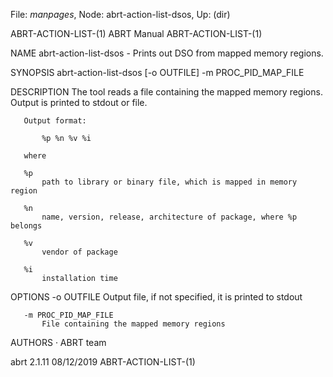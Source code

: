 File: *manpages*,  Node: abrt-action-list-dsos,  Up: (dir)

ABRT-ACTION-LIST-(1)              ABRT Manual             ABRT-ACTION-LIST-(1)



NAME
       abrt-action-list-dsos - Prints out DSO from mapped memory regions.

SYNOPSIS
       abrt-action-list-dsos [-o OUTFILE] -m PROC_PID_MAP_FILE

DESCRIPTION
       The tool reads a file containing the mapped memory regions. Output is
       printed to stdout or file.

       Output format:

           %p %n %v %i

       where

       %p
           path to library or binary file, which is mapped in memory region

       %n
           name, version, release, architecture of package, where %p belongs

       %v
           vendor of package

       %i
           installation time

OPTIONS
       -o OUTFILE
           Output file, if not specified, it is printed to stdout

       -m PROC_PID_MAP_FILE
           File containing the mapped memory regions

AUTHORS
       ·   ABRT team



abrt 2.1.11                       08/12/2019              ABRT-ACTION-LIST-(1)
